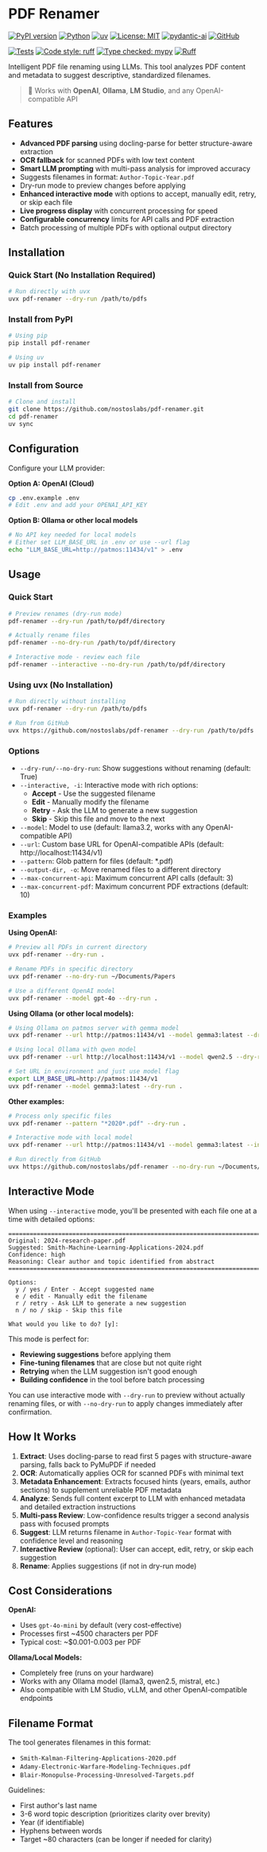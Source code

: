 # PDF Renamer

[![PyPI version](https://img.shields.io/pypi/v/pdf-renamer.svg)](https://pypi.org/project/pdf-renamer/)
[![Python](https://img.shields.io/badge/python-3.11+-blue.svg)](https://www.python.org/downloads/)
[![uv](https://img.shields.io/badge/uv-0.5+-orange.svg)](https://docs.astral.sh/uv/)
[![License: MIT](https://img.shields.io/badge/License-MIT-yellow.svg)](https://opensource.org/licenses/MIT)
[![pydantic-ai](https://img.shields.io/badge/pydantic--ai-1.0+-green.svg)](https://ai.pydantic.dev/)
[![GitHub](https://img.shields.io/badge/github-nostoslabs%2Fpdf--renamer-blue?logo=github)](https://github.com/nostoslabs/pdf-renamer)

[![Tests](https://img.shields.io/badge/tests-passing-brightgreen.svg)](https://github.com/nostoslabs/pdf-renamer)
[![Code style: ruff](https://img.shields.io/badge/code%20style-ruff-000000.svg)](https://github.com/astral-sh/ruff)
[![Type checked: mypy](https://img.shields.io/badge/type%20checked-mypy-blue.svg)](http://mypy-lang.org/)
[![Ruff](https://img.shields.io/endpoint?url=https://raw.githubusercontent.com/astral-sh/ruff/main/assets/badge/v2.json)](https://github.com/astral-sh/ruff)

Intelligent PDF file renaming using LLMs. This tool analyzes PDF content and metadata to suggest descriptive, standardized filenames.

> 🚀 Works with **OpenAI**, **Ollama**, **LM Studio**, and any OpenAI-compatible API

## Features

- **Advanced PDF parsing** using docling-parse for better structure-aware extraction
- **OCR fallback** for scanned PDFs with low text content
- **Smart LLM prompting** with multi-pass analysis for improved accuracy
- Suggests filenames in format: `Author-Topic-Year.pdf`
- Dry-run mode to preview changes before applying
- **Enhanced interactive mode** with options to accept, manually edit, retry, or skip each file
- **Live progress display** with concurrent processing for speed
- **Configurable concurrency** limits for API calls and PDF extraction
- Batch processing of multiple PDFs with optional output directory

## Installation

### Quick Start (No Installation Required)

```bash
# Run directly with uvx
uvx pdf-renamer --dry-run /path/to/pdfs
```

### Install from PyPI

```bash
# Using pip
pip install pdf-renamer

# Using uv
uv pip install pdf-renamer
```

### Install from Source

```bash
# Clone and install
git clone https://github.com/nostoslabs/pdf-renamer.git
cd pdf-renamer
uv sync
```

## Configuration

Configure your LLM provider:

**Option A: OpenAI (Cloud)**
```bash
cp .env.example .env
# Edit .env and add your OPENAI_API_KEY
```

**Option B: Ollama or other local models**
```bash
# No API key needed for local models
# Either set LLM_BASE_URL in .env or use --url flag
echo "LLM_BASE_URL=http://patmos:11434/v1" > .env
```

## Usage

### Quick Start

```bash
# Preview renames (dry-run mode)
pdf-renamer --dry-run /path/to/pdf/directory

# Actually rename files
pdf-renamer --no-dry-run /path/to/pdf/directory

# Interactive mode - review each file
pdf-renamer --interactive --no-dry-run /path/to/pdf/directory
```

### Using uvx (No Installation)

```bash
# Run directly without installing
uvx pdf-renamer --dry-run /path/to/pdfs

# Run from GitHub
uvx https://github.com/nostoslabs/pdf-renamer --dry-run /path/to/pdfs
```

### Options

- `--dry-run/--no-dry-run`: Show suggestions without renaming (default: True)
- `--interactive, -i`: Interactive mode with rich options:
  - **Accept** - Use the suggested filename
  - **Edit** - Manually modify the filename
  - **Retry** - Ask the LLM to generate a new suggestion
  - **Skip** - Skip this file and move to the next
- `--model`: Model to use (default: llama3.2, works with any OpenAI-compatible API)
- `--url`: Custom base URL for OpenAI-compatible APIs (default: http://localhost:11434/v1)
- `--pattern`: Glob pattern for files (default: *.pdf)
- `--output-dir, -o`: Move renamed files to a different directory
- `--max-concurrent-api`: Maximum concurrent API calls (default: 3)
- `--max-concurrent-pdf`: Maximum concurrent PDF extractions (default: 10)

### Examples

**Using OpenAI:**
```bash
# Preview all PDFs in current directory
uvx pdf-renamer --dry-run .

# Rename PDFs in specific directory
uvx pdf-renamer --no-dry-run ~/Documents/Papers

# Use a different OpenAI model
uvx pdf-renamer --model gpt-4o --dry-run .
```

**Using Ollama (or other local models):**
```bash
# Using Ollama on patmos server with gemma model
uvx pdf-renamer --url http://patmos:11434/v1 --model gemma3:latest --dry-run .

# Using local Ollama with qwen model
uvx pdf-renamer --url http://localhost:11434/v1 --model qwen2.5 --dry-run .

# Set URL in environment and just use model flag
export LLM_BASE_URL=http://patmos:11434/v1
uvx pdf-renamer --model gemma3:latest --dry-run .
```

**Other examples:**
```bash
# Process only specific files
uvx pdf-renamer --pattern "*2020*.pdf" --dry-run .

# Interactive mode with local model
uvx pdf-renamer --url http://patmos:11434/v1 --model gemma3:latest --interactive --no-dry-run .

# Run directly from GitHub
uvx https://github.com/nostoslabs/pdf-renamer --no-dry-run ~/Documents/Papers
```

## Interactive Mode

When using `--interactive` mode, you'll be presented with each file one at a time with detailed options:

```
================================================================================
Original: 2024-research-paper.pdf
Suggested: Smith-Machine-Learning-Applications-2024.pdf
Confidence: high
Reasoning: Clear author and topic identified from abstract
================================================================================

Options:
  y / yes / Enter - Accept suggested name
  e / edit - Manually edit the filename
  r / retry - Ask LLM to generate a new suggestion
  n / no / skip - Skip this file

What would you like to do? [y]:
```

This mode is perfect for:
- **Reviewing suggestions** before applying them
- **Fine-tuning filenames** that are close but not quite right
- **Retrying** when the LLM suggestion isn't good enough
- **Building confidence** in the tool before batch processing

You can use interactive mode with `--dry-run` to preview without actually renaming files, or with `--no-dry-run` to apply changes immediately after confirmation.

## How It Works

1. **Extract**: Uses docling-parse to read first 5 pages with structure-aware parsing, falls back to PyMuPDF if needed
2. **OCR**: Automatically applies OCR for scanned PDFs with minimal text
3. **Metadata Enhancement**: Extracts focused hints (years, emails, author sections) to supplement unreliable PDF metadata
4. **Analyze**: Sends full content excerpt to LLM with enhanced metadata and detailed extraction instructions
5. **Multi-pass Review**: Low-confidence results trigger a second analysis pass with focused prompts
6. **Suggest**: LLM returns filename in `Author-Topic-Year` format with confidence level and reasoning
7. **Interactive Review** (optional): User can accept, edit, retry, or skip each suggestion
8. **Rename**: Applies suggestions (if not in dry-run mode)

## Cost Considerations

**OpenAI:**
- Uses `gpt-4o-mini` by default (very cost-effective)
- Processes first ~4500 characters per PDF
- Typical cost: ~$0.001-0.003 per PDF

**Ollama/Local Models:**
- Completely free (runs on your hardware)
- Works with any Ollama model (llama3, qwen2.5, mistral, etc.)
- Also compatible with LM Studio, vLLM, and other OpenAI-compatible endpoints

## Filename Format

The tool generates filenames in this format:
- `Smith-Kalman-Filtering-Applications-2020.pdf`
- `Adamy-Electronic-Warfare-Modeling-Techniques.pdf`
- `Blair-Monopulse-Processing-Unresolved-Targets.pdf`

Guidelines:
- First author's last name
- 3-6 word topic description (prioritizes clarity over brevity)
- Year (if identifiable)
- Hyphens between words
- Target ~80 characters (can be longer if needed for clarity)

